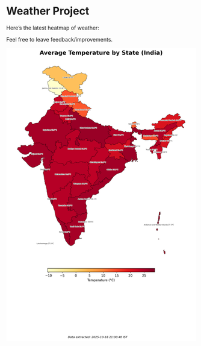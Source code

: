# Weather Project

Here’s the latest heatmap of weather:

Feel free to leave feedback/improvements.

![India Heatmap](docs/assets/india_heatmap.png?v=F3B2A3)
